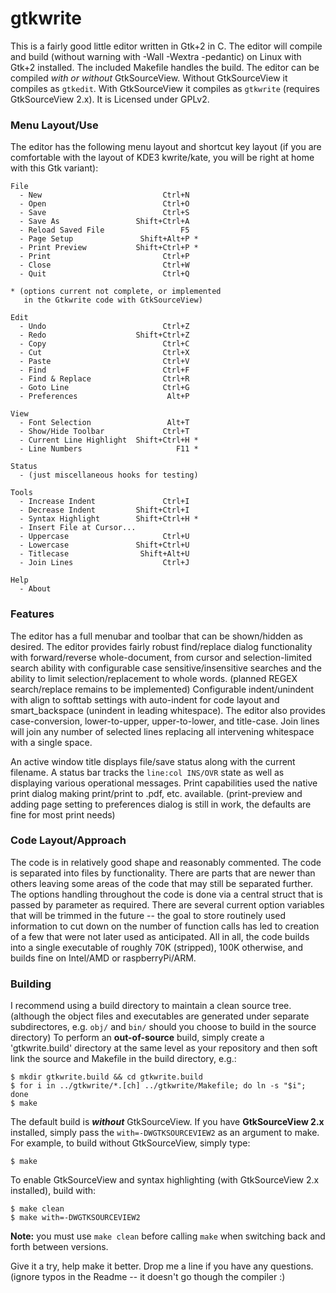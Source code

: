# gtkwrite

This is a fairly good little editor written in Gtk+2 in C. The editor will compile and build (without warning with -Wall -Wextra -pedantic) on Linux with Gtk+2 installed. The included Makefile handles the build. The editor can be compiled *with or without* GtkSourceView. Without GtkSourceView it compiles as `gtkedit`. With GtkSourceView it compiles as `gtkwrite` (requires GtkSourceView 2.x). It is Licensed under GPLv2.

### Menu Layout/Use

The editor has the following menu layout and shortcut key layout (if you are comfortable with the layout of KDE3 kwrite/kate, you will be right at home with this Gtk variant):

    File
      - New                           Ctrl+N
      - Open                          Ctrl+O
      - Save                          Ctrl+S
      - Save As                 Shift+Ctrl+A
      - Reload Saved File                 F5
      - Page Setup               Shift+Alt+P *
      - Print Preview           Shift+Ctrl+P *
      - Print                         Ctrl+P
      - Close                         Ctrl+W
      - Quit                          Ctrl+Q

    * (options current not complete, or implemented
       in the Gtkwrite code with GtkSourceView)

    Edit
      - Undo                          Ctrl+Z
      - Redo                    Shift+Ctrl+Z
      - Copy                          Ctrl+C
      - Cut                           Ctrl+X
      - Paste                         Ctrl+V
      - Find                          Ctrl+F
      - Find & Replace                Ctrl+R
      - Goto Line                     Ctrl+G
      - Preferences                    Alt+P

    View
      - Font Selection                 Alt+T
      - Show/Hide Toolbar             Ctrl+T
      - Current Line Highlight  Shift+Ctrl+H *
      - Line Numbers                     F11 *

    Status
      - (just miscellaneous hooks for testing)

    Tools
      - Increase Indent               Ctrl+I
      - Decrease Indent         Shift+Ctrl+I
      - Syntax Highlight        Shift+Ctrl+H *
      - Insert File at Cursor...
      - Uppercase                     Ctrl+U
      - Lowercase               Shift+Ctrl+U
      - Titlecase                Shift+Alt+U
      - Join Lines                    Ctrl+J

    Help
      - About

### Features

The editor has a full menubar and toolbar that can be shown/hidden as desired. The editor provides fairly robust find/replace dialog functionality with forward/reverse whole-document, from cursor and selection-limited search ability with configurable case sensitive/insensitive searches and the ability to limit selection/replacement to whole words. (planned REGEX search/replace remains to be implemented) Configurable indent/unindent with align to softtab settings with auto-indent for code layout and smart_backspace (unindent in leading whitespace). The editor also provides case-conversion, lower-to-upper, upper-to-lower, and title-case. Join lines will join any number of selected lines replacing all intervening whitespace with a single space.

An active window title displays file/save status along with the current filename. A status bar tracks the `line:col INS/OVR` state as well as displaying various operational messages. Print capabilities used the native print dialog making print/print to .pdf, etc. available. (print-preview and adding page setting to preferences dialog is still in work, the defaults are fine for most print needs)

### Code Layout/Approach

The code is in relatively good shape and reasonably commented. The code is separated into files by functionality. There are parts that are newer than others leaving some areas of the code that may still be separated further. The options handling throughout the code is done via a central struct that is passed by parameter as required. There are several current option variables that will be trimmed in the future -- the goal to store routinely used information to cut down on the number of function calls has led to creation of a few that were not later used as anticipated. All in all, the code builds into a single executable of roughly 70K (stripped), 100K otherwise, and builds fine on Intel/AMD or raspberryPi/ARM.

### Building

I recommend using a build directory to maintain a clean source tree. (although the object files and executables are generated under separate subdirectores, e.g. `obj/` and `bin/` should you choose to build in the source directory) To perform an **out-of-source** build, simply create a 'gtkwrite.build' directory at the same level as your repository and then soft link the source and Makefile in the build directory, e.g.:

    $ mkdir gtkwrite.build && cd gtkwrite.build
    $ for i in ../gtkwrite/*.[ch] ../gtkwrite/Makefile; do ln -s "$i"; done
    $ make

The default build is ***without*** GtkSourceView. If you have **GtkSourceView 2.x** installed, simply pass the `with=-DWGTKSOURCEVIEW2` as an argument to make. For example, to build without GtkSourceView, simply type:

    $ make

To enable GtkSourceView and syntax highlighting (with GtkSourceView 2.x installed), build with:

    $ make clean
    $ make with=-DWGTKSOURCEVIEW2


**Note:** you must use `make clean` before calling `make` when switching back and forth between versions.

Give it a try, help make it better. Drop me a line if you have any questions. (ignore typos in the Readme -- it doesn't go though the compiler :)
